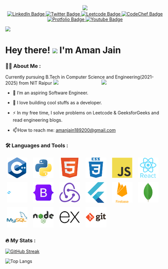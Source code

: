 <div id="header" align="center">  
  <img src="https://media.giphy.com/media/M9gbBd9nbDrOTu1Mqx/giphy.gif" width="100"/> 
</div>


<div id="badges" align="center">
  <div id="badges">
  <a href="https://www.linkedin.com/in/the-aman-jain/">
    <img src="https://img.shields.io/badge/LinkedIn-blue?style=for-the-badge&logo=linkedin&logoColor=white" alt="LinkedIn Badge"/>
  </a>
  <a href="https://twitter.com/the_aman_jain">
    <img src="https://img.shields.io/badge/Twitter-blue?style=for-the-badge&logo=twitter&logoColor=white" alt="Twitter Badge"/>
  </a>
    <a href="https://leetcode.com/amanjain189/">
    <img src="https://img.shields.io/badge/Leetcode-black?style=for-the-badge&logo=leetcode&logoColor=white" alt="Leetcode Badge"/>
  </a>
    <a href="https://www.codechef.com/users/amanjain189200">
    <img src="https://img.shields.io/badge/codechef-brown?style=for-the-badge&logo=codechef&logoColor=white" alt="CodeChef Badge"/>
  </a>
    <a href="https://www.amancodes.tech/">
    <img src="https://img.shields.io/badge/Protfolio-red?style=for-the-badge&logo=www&logoColor=white" alt="Protfolio Badge"/>
  </a>
    <a href="https://www.youtube.com/channel/UC9-p1XyXbpa70xSMhDYqFyg">
    <img src="https://img.shields.io/badge/YouTube-red?style=for-the-badge&logo=youtube&logoColor=white" alt="Youtube Badge"/>
  </a>
</div>
</div>

![](https://komarev.com/ghpvc/?username=amanjain200&base=900&style=flat-square)


<h1>
  Hey there!
  <img src="https://media.giphy.com/media/hvRJCLFzcasrR4ia7z/giphy.gif" width="30.5px"/>
  I'm Aman Jain
</h1>

### :man_technologist: About Me :
Currently pursuing B.Tech in Computer Science and Engineering(2021-2025) from NIT Raipur <img src="https://media.giphy.com/media/WUlplcMpOCEmTGBtBW/giphy.gif" width="30">
<img src="https://media.giphy.com/media/v1.Y2lkPTc5MGI3NjExYXpuZjBkeXhmdjQyaXNjaXN2bjcyMWNudjk2cjg3ZTg5Mmg1Z2xiayZlcD12MV9pbnRlcm5hbF9naWZfYnlfaWQmY3Q9Zw/VTtANKl0beDFQRLDTh/giphy.gif" width="200" align="right" />
- :telescope: I’m an aspiring Software Engineer.

- :seedling: I love building cool stuffs as a developer.

- :zap: In my free time, I solve problems on Leetcode & GeeksforGeeks and read engineering blogs.

- :mailbox:How to reach me: amanjain189200@gmail.com





### :hammer_and_wrench: Languages and Tools :
<div>
  <img src="https://github.com/devicons/devicon/blob/master/icons/cplusplus/cplusplus-original.svg" title="C++" alt="C++" style="width: 65px; height: 65px; margin: 5px;"/>&nbsp;
  <img src="https://github.com/devicons/devicon/blob/master/icons/python/python-original.svg" title="Python" alt="Python" style="width: 65px; height: 65px; margin: 5px;"/>&nbsp;
  <img src="https://github.com/devicons/devicon/blob/master/icons/html5/html5-original.svg" title="HTML5" alt="HTML" style="width: 65px; height: 65px; margin: 5px;"/>&nbsp;
  <img src="https://github.com/devicons/devicon/blob/master/icons/css3/css3-plain-wordmark.svg"  title="CSS3" alt="CSS" style="width: 65px; height: 65px; margin: 5px;"/>&nbsp;
  <img src="https://github.com/devicons/devicon/blob/master/icons/javascript/javascript-original.svg" title="JavaScript" alt="JavaScript" style="width: 65px; height: 65px; margin: 5px;"/>&nbsp;
  <img src="https://github.com/devicons/devicon/blob/master/icons/react/react-original-wordmark.svg" title="React" alt="React" style="width: 65px; height: 65px; margin: 5px;"/>&nbsp;
  <img src="https://github.com/devicons/devicon/blob/master/icons/tailwindcss/tailwindcss-original-wordmark.svg" title="Tailwind-CSS" alt="Tailwind CSS" style="width: 65px; height: 65px; margin: 5px;"/>&nbsp;
  <img src="https://github.com/devicons/devicon/blob/master/icons/bootstrap/bootstrap-original.svg" title="Bootstrap" alt="Bootstrap" style="width: 65px; height: 65px; margin: 5px;"/>&nbsp;
  <img src="https://github.com/devicons/devicon/blob/master/icons/redux/redux-original.svg" title="Redux" alt="Redux " style="width: 65px; height: 65px; margin: 5px;"/>&nbsp;
  <img src="https://github.com/devicons/devicon/blob/master/icons/flutter/flutter-original.svg" title="Flutter" alt="Flutter" style="width: 65px; height: 65px; margin: 5px;"/>&nbsp;
  <img src="https://github.com/devicons/devicon/blob/master/icons/firebase/firebase-plain-wordmark.svg" title="Firebase" alt="Firebase" style="width: 65px; height: 65px; margin: 5px;"/>&nbsp;
  <img src="https://github.com/devicons/devicon/blob/master/icons/mongodb/mongodb-original.svg" title="MongoDB"  alt="MongoDB" style="width: 65px; height: 65px; margin: 5px;"/>&nbsp;
  <img src="https://github.com/devicons/devicon/blob/master/icons/mysql/mysql-original-wordmark.svg" title="MySQL"  alt="MySQL" style="width: 65px; height: 65px; margin: 5px;"/>&nbsp;
  <img src="https://github.com/devicons/devicon/blob/master/icons/nodejs/nodejs-original-wordmark.svg" title="NodeJS" alt="NodeJS" style="width: 65px; height: 65px; margin: 5px;"/>&nbsp;
  <img src="https://github.com/devicons/devicon/blob/master/icons/express/express-original.svg" title="ExpressJS" alt="ExpressJS" style="width: 65px; height: 65px; margin: 5px;"/>&nbsp;
  <img src="https://github.com/devicons/devicon/blob/master/icons/git/git-original-wordmark.svg" title="Git" alt="Git" style="width: 65px; height: 65px; margin: 5px;"/>
</div>






### :fire: My Stats :
<a href="https://git.io/streak-stats"><img src="http://github-readme-streak-stats.herokuapp.com?user=amanjain200&theme=material&hide_border=true&card_width=510" alt="GitHub Streak" /></a>

![Top Langs](https://github-readme-stats.vercel.app/api/top-langs/?username=amanjain200&hide_progress=true&theme=radical&hide_border=true)
<!--
**amanjain200/amanjain200** is a ✨ _special_ ✨ repository because its `README.md` (this file) appears on your GitHub profile.

Here are some ideas to get you started:

- 🔭 I’m currently working on ...
- 🌱 I’m currently learning ...
- 👯 I’m looking to collaborate on ...
- 🤔 I’m looking for help with ...
- 💬 Ask me about ...
- 📫 How to reach me: ...
- 😄 Pronouns: ...
- ⚡ Fun fact: ...
-->
